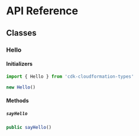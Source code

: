 # API Reference <a name="API Reference"></a>



## Classes <a name="Classes"></a>

### Hello <a name="cdk-cloudformation-types.Hello"></a>

#### Initializers <a name="cdk-cloudformation-types.Hello.Initializer"></a>

```typescript
import { Hello } from 'cdk-cloudformation-types'

new Hello()
```

#### Methods <a name="Methods"></a>

##### `sayHello` <a name="cdk-cloudformation-types.Hello.sayHello"></a>

```typescript
public sayHello()
```





